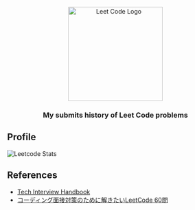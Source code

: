 <p align="center">
  <a href="https://leetcode.com/" target="blank"><img src="https://user-images.githubusercontent.com/64186927/189507377-b3d56f7d-c30b-4514-a41d-581acfe4c10e.png" width="220" alt="Leet Code Logo" /></a>
</p>

<h3 align="center">My submits history of Leet Code problems</h3>

## Profile
![Leetcode Stats](https://leetcard.jacoblin.cool/fanta335?ext=heatmap)

## References
- [Tech Interview Handbook](https://www.techinterviewhandbook.org/algorithms/study-cheatsheet/)
- [コーディング面接対策のために解きたいLeetCode 60問](https://1kohei1.com/leetcode/)
